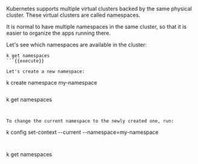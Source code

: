 Kubernetes supports multiple virtual clusters backed by the same physical cluster. These virtual clusters are called namespaces.

It is normal to have multiple namespaces in the same cluster, so that it is easier to organize the apps running there.

Let's see which namespaces are available in the cluster:

```
k get namespaces
```{{execute}}

Let's create a new namespace:

```
k create namespace my-namespace
```{{execute}}

```
k get namespaces
```{{execute}}


To change the current namespace to the newly created one, run:
```
k config set-context --current --namespace=my-namespace
```{{execute}}


```
k get namespaces
```{{execute}}

